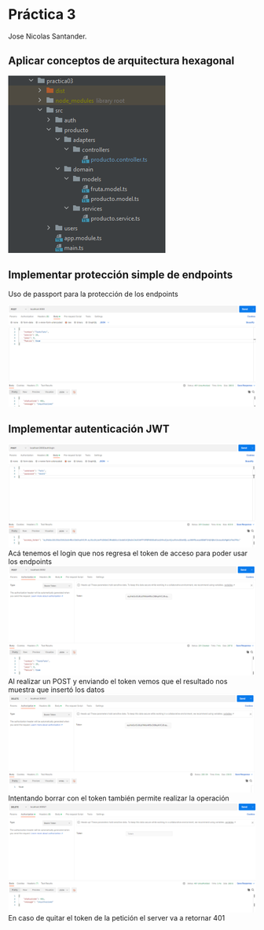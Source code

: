 # Práctica 3
Jose Nicolas Santander.

## Aplicar conceptos de arquitectura hexagonal
![Link](https://github.com/nisos25/UC-Practicas-SWoT/blob/89fd2b1fd699da119b6aa07f6154008eb5ba48bf/Informes/Practica3/imgs/1.png)


## Implementar protección simple de endpoints

Uso de passport para la protección de los endpoints

![Link](https://github.com/nisos25/UC-Practicas-SWoT/blob/89fd2b1fd699da119b6aa07f6154008eb5ba48bf/Informes/Practica3/imgs/2.png)

## Implementar autenticación JWT

![Link](https://github.com/nisos25/UC-Practicas-SWoT/blob/89fd2b1fd699da119b6aa07f6154008eb5ba48bf/Informes/Practica3/imgs/3.png)
Acá tenemos el login que nos regresa el token de acceso para poder usar los endpoints
![Link](https://github.com/nisos25/UC-Practicas-SWoT/blob/89fd2b1fd699da119b6aa07f6154008eb5ba48bf/Informes/Practica3/imgs/4.png)
Al realizar un POST y enviando el token vemos que el resultado nos muestra que insertó los datos
![Link](https://github.com/nisos25/UC-Practicas-SWoT/blob/89fd2b1fd699da119b6aa07f6154008eb5ba48f/Informes/Practica3/imgs/5.png)
Intentando borrar con el token también permite realizar la operación
![Link](https://github.com/nisos25/UC-Practicas-SWoT/blob/89fd2b1fd699da119b6aa07f6154008eb5ba48bf/Informes/Practica3/imgs/6.png)
En caso de quitar el token de la petición el server va a retornar 401